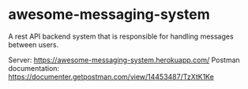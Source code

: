 # awesome-messaging-system
A rest API backend system that is responsible for handling messages between users.

Server: https://awesome-messaging-system.herokuapp.com/
Postman documentation: https://documenter.getpostman.com/view/14453487/TzXtK1Ke
